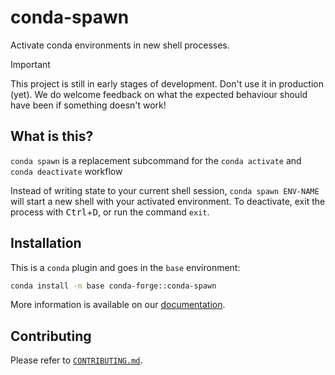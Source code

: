 # conda-spawn

Activate conda environments in new shell processes.

> [!IMPORTANT]
> This project is still in early stages of development. Don't use it in production (yet).
> We do welcome feedback on what the expected behaviour should have been if something doesn't work!

## What is this?

`conda spawn` is a replacement subcommand for the `conda activate` and `conda deactivate` workflow

Instead of writing state to your current shell session, `conda spawn ENV-NAME` will start a new shell with your activated environment. To deactivate, exit the process with <kbd>Ctrl</kbd>+<kbd>D</kbd>, or run the command `exit`.

## Installation

This is a `conda` plugin and goes in the `base` environment:

```bash
conda install -n base conda-forge::conda-spawn
```

More information is available on our [documentation](https://conda-incubator.github.io/conda-spawn).

## Contributing

Please refer to [`CONTRIBUTING.md`](/CONTRIBUTING.md).
